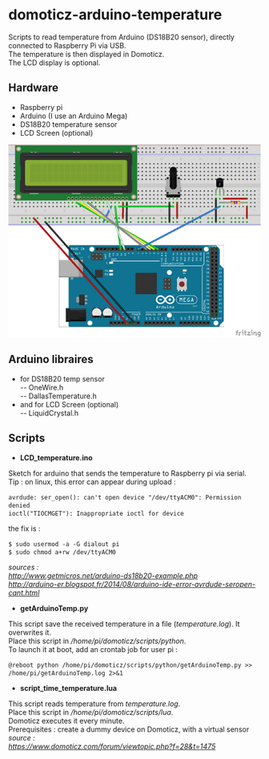 # domoticz-arduino-temperature
Scripts to read temperature from Arduino (DS18B20 sensor), directly connected to Raspberry Pi via USB.  
The temperature is then displayed in Domoticz.  
The LCD display is optional.  
  
  
## **Hardware**  
- Raspberry pi  
- Arduino (I use an Arduino Mega)  
- DS18B20 temperature sensor  
- LCD Screen (optional)  

![Fritzing Sketch](https://raw.githubusercontent.com/SamR1/domoticz-arduino-temperature/master/images/sketch.png)
  
  
  
  
## **Arduino libraires**   
- for DS18B20 temp sensor  
-- OneWire.h  
-- DallasTemperature.h  
- and for LCD Screen (optional)  
-- LiquidCrystal.h  
  
  
  
  
## **Scripts** 
- **LCD_temperature.ino**  
  
Sketch for arduino that sends the temperature to Raspberry pi via serial.  
Tip : on linux, this error can appear during upload :  
```
avrdude: ser_open(): can't open device "/dev/ttyACM0": Permission denied  
ioctl("TIOCMGET"): Inappropriate ioctl for device  
```
the fix is :  
```
$ sudo usermod -a -G dialout pi 
$ sudo chmod a+rw /dev/ttyACM0  
```
*sources :   
http://www.getmicros.net/arduino-ds18b20-example.php  
http://arduino-er.blogspot.fr/2014/08/arduino-ide-error-avrdude-seropen-cant.html*  
  
  
- **getArduinoTemp.py**  
  
This script save the received temperature in a file (*temperature.log*). It overwrites it.  
Place this script in */home/pi/domoticz/scripts/python*.  
To launch it at boot, add an crontab job for user pi :  
```
@reboot python /home/pi/domoticz/scripts/python/getArduinoTemp.py >> /home/pi/getArduinoTemp.log 2>&1  
```
  
  
- **script_time_temperature.lua**  
  
This script reads temperature from *temperature.log*.  
Place this script in */home/pi/domoticz/scripts/lua*.  
Domoticz executes it every minute.  
Prerequisites : create a dummy device on Domoticz, with a virtual sensor  
*source :  
https://www.domoticz.com/forum/viewtopic.php?f=28&t=1475*  
